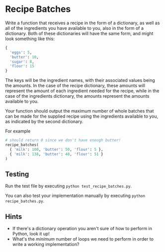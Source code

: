 # Recipe Batches

Write a function that receives a recipe in the form of a dictionary, as well as all of the ingredients you have available to you, also in the form of a dictionary. Both of these dictionaries will have the same form, and might look something like this:

```python
{
  'eggs': 5,
  'butter': 10,
  'sugar': 8,
  'flour': 15
}
```

The keys will be the ingredient names, with their associated values being the amounts. In the case of the recipe dictionary, these amounts will represent the amount of each ingredient needed for the recipe, while in the case of the ingredients dictionary, the amounts represent the amounts available to you.

Your function should output the maximum number of whole batches that can be made for the supplied recipe using the ingredients available to you, as indicated by the second dictionary.

For example

```python
# should return 0 since we don't have enough butter!
recipe_batches(
  { 'milk': 100, 'butter': 50, 'flour': 5 },
  { 'milk': 138, 'butter': 48, 'flour': 51 }
)
```

## Testing

Run the test file by executing `python test_recipe_batches.py`.

You can also test your implementation manually by executing `python recipe_batches.py`.

## Hints

* If there's a dictionary operation you aren't sure of how to perform in Python, look it up!
* What's the _minimum_ number of loops we need to perform in order to write a working implementation?
